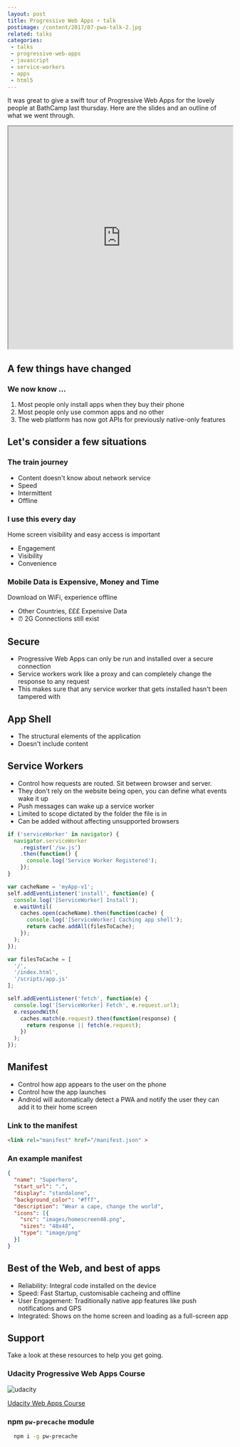 ```yaml
---
layout: post
title: Progressive Web Apps ⚡️ talk
postimage: /content/2017/07-pwa-talk-2.jpg
related: talks
categories:
 - talks
 - progressive-web-apps
 - javascript
 - service-workers
 - apps
 - html5
---
```


It was great to give a swift tour of Progressive Web Apps for the lovely people at BathCamp last thursday. Here are the slides and an outline of what we went through.

<iframe width="100%" height="500" src="http://davetayls.me/presentations/2017/progressive-web-apps/index.html"></iframe>

## A few things have changed

### We now know ...

 1. Most people only install apps when they buy their phone
 2. Most people only use common apps and no other
 3. The web platform has now got APIs for previously native-only features


## Let's consider a few situations

### The train journey

 - Content doesn't know about network service
 - Speed
 - Intermittent
 - Offline

### I use this every day

Home screen visibility and easy access is important

 - Engagement
 - Visibility
 - Convenience

### Mobile Data is Expensive, Money and Time

Download on WiFi, experience offline

 - Other Countries, £££ Expensive Data
 - ⏰ 2G Connections still exist
 
## Secure

 - Progressive Web Apps can only be run and installed over a secure connection
 - Service workers work like a proxy and can completely change the response to any request
 - This makes sure that any service worker that gets installed hasn't been tampered with
 
## App Shell

 - The structural elements of the application
 - Doesn't include content
 
## Service Workers

 - Control how requests are routed. Sit between browser and server.
 - They don't rely on the website being open, you can define what events wake it up
 - Push messages can wake up a service worker
 - Limited to scope dictated by the folder the file is in
 - Can be added without affecting unsupported browsers

```javascript
if ('serviceWorker' in navigator) {
  navigator.serviceWorker
    .register('/sw.js')
    .then(function() {
      console.log('Service Worker Registered');
    });
}
```

```javascript
var cacheName = 'myApp-v1';
self.addEventListener('install', function(e) {
  console.log('[ServiceWorker] Install');
  e.waitUntil(
    caches.open(cacheName).then(function(cache) {
      console.log('[ServiceWorker] Caching app shell');
      return cache.addAll(filesToCache);
    });
  );
});
```

```javascript
var filesToCache = [
  '/',
  '/index.html',
  '/scripts/app.js'
];
```

```javascript
self.addEventListener('fetch', function(e) {
  console.log('[ServiceWorker] Fetch', e.request.url);
  e.respondWith(
    caches.match(e.request).then(function(response) {
      return response || fetch(e.request);
    })
  );
});
```

## Manifest

 - Control how app appears to the user on the phone
 - Control how the app launches
 - Android will automatically detect a PWA and notify the user they can add it to their home screen

### Link to the manifest

```html
<link rel="manifest" href="/manifest.json" >
```

### An example manifest

```json
{
  "name": "Superhero",
  "start_url": ".",
  "display": "standalone",
  "background_color": "#fff",
  "description": "Wear a cape, change the world",
  "icons": [{
    "src": "images/homescreen48.png",
    "sizes": "48x48",
    "type": "image/png"
  }]
}
```

## Best of the Web, and best of apps

 - Reliability: Integral code installed on the device
 - Speed: Fast Startup, customisable cacheing and offline
 - User Engagement: Traditionally native app features like push notifications and GPS
 - Integrated: Shows on the home screen and loading as a full-screen app
 
## Support

Take a look at these resources to help you get going.

### Udacity Progressive Web Apps Course

![udacity](http://davetayls.me/presentations/2017/progressive-web-apps/udacity.png)

[Udacity Web Apps Course](https://www.udacity.com/course/intro-to-progressive-web-apps--ud811)
 
### npm `pw-precache` module
 
```bash
  npm i -g pw-precache
  ```
